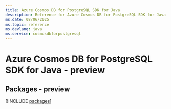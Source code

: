 ```yaml
---
title: Azure Cosmos DB for PostgreSQL SDK for Java
description: Reference for Azure Cosmos DB for PostgreSQL SDK for Java
ms.date: 08/06/2025
ms.topic: reference
ms.devlang: java
ms.service: cosmosdbforpostgresql
---
```

# Azure Cosmos DB for PostgreSQL SDK for Java - preview
## Packages - preview
[!INCLUDE [packages](cosmos-db-for-postgresql-index.md)]